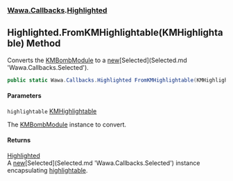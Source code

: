 ### [Wawa.Callbacks](Wawa.Callbacks.md 'Wawa.Callbacks').[Highlighted](Highlighted.md 'Wawa.Callbacks.Highlighted')

## Highlighted.FromKMHighlightable(KMHighlightable) Method

Converts the [KMBombModule](https://docs.microsoft.com/en-us/dotnet/api/KMBombModule 'KMBombModule') to a [new](https://docs.microsoft.com/en-us/dotnet/csharp/language-reference/keywords/new 'https://docs.microsoft.com/en-us/dotnet/csharp/language-reference/keywords/new')[Selected](Selected.md 'Wawa.Callbacks.Selected').

```csharp
public static Wawa.Callbacks.Highlighted FromKMHighlightable(KMHighlightable highlightable);
```
#### Parameters

<a name='Wawa.Callbacks.Highlighted.FromKMHighlightable(KMHighlightable).highlightable'></a>

`highlightable` [KMHighlightable](https://docs.microsoft.com/en-us/dotnet/api/KMHighlightable 'KMHighlightable')

The [KMBombModule](https://docs.microsoft.com/en-us/dotnet/api/KMBombModule 'KMBombModule') instance to convert.

#### Returns
[Highlighted](Highlighted.md 'Wawa.Callbacks.Highlighted')  
A [new](https://docs.microsoft.com/en-us/dotnet/csharp/language-reference/keywords/new 'https://docs.microsoft.com/en-us/dotnet/csharp/language-reference/keywords/new')[Selected](Selected.md 'Wawa.Callbacks.Selected') instance encapsulating [highlightable](Highlighted.FromKMHighlightable(KMHighlightable).md#Wawa.Callbacks.Highlighted.FromKMHighlightable(KMHighlightable).highlightable 'Wawa.Callbacks.Highlighted.FromKMHighlightable(KMHighlightable).highlightable').